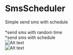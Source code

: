 SmsScheduler
============
Simple send sms with schedule
<br/>
<br/>*send sms with random time
<br/>*send sms with schedule
<br/>
![Alt text](http://i453.photobucket.com/albums/qq254/mrhungonline/device-2014-10-22-172242_zps8071e631.png "screenshot 1")
<br/>
![Alt text](http://i453.photobucket.com/albums/qq254/mrhungonline/device-2014-10-22-172349_zpsbceba6e4.png "screenshot 2")

